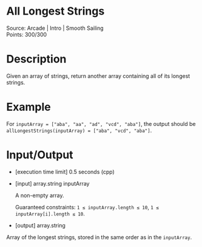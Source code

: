 # All Longest Strings
Source: Arcade | Intro | Smooth Sailing <br>
Points: 300/300

# Description

Given an array of strings, return another array containing all of its longest strings.

# Example

For `inputArray = ["aba", "aa", "ad", "vcd", "aba"]`, the output should be
`allLongestStrings(inputArray) = ["aba", "vcd", "aba"]`.

# Input/Output

* [execution time limit] 0.5 seconds (cpp)

* [input] array.string inputArray

  A non-empty array.

  Guaranteed constraints:
  `1 ≤ inputArray.length ≤ 10`,
  `1 ≤ inputArray[i].length ≤ 10`.

* [output] array.string

Array of the longest strings, stored in the same order as in the `inputArray`.

